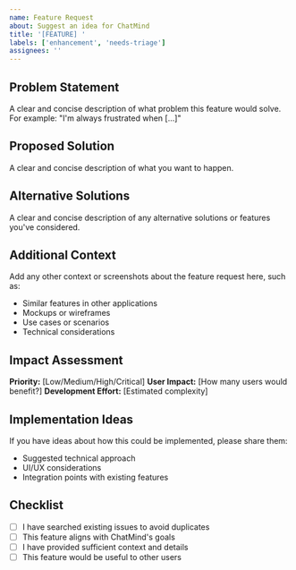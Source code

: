 ```yaml
---
name: Feature Request
about: Suggest an idea for ChatMind
title: '[FEATURE] '
labels: ['enhancement', 'needs-triage']
assignees: ''
---
```


## Problem Statement

A clear and concise description of what problem this feature would solve. For example: "I'm always frustrated when [...]"

## Proposed Solution

A clear and concise description of what you want to happen.

## Alternative Solutions

A clear and concise description of any alternative solutions or features you've considered.

## Additional Context

Add any other context or screenshots about the feature request here, such as:
- Similar features in other applications
- Mockups or wireframes
- Use cases or scenarios
- Technical considerations

## Impact Assessment

**Priority:** [Low/Medium/High/Critical]
**User Impact:** [How many users would benefit?]
**Development Effort:** [Estimated complexity]

## Implementation Ideas

If you have ideas about how this could be implemented, please share them:
- Suggested technical approach
- UI/UX considerations
- Integration points with existing features

## Checklist

- [ ] I have searched existing issues to avoid duplicates
- [ ] This feature aligns with ChatMind's goals
- [ ] I have provided sufficient context and details
- [ ] This feature would be useful to other users 